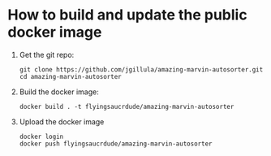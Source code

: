 # How to build and update the public docker image

1. Get the git repo:
   ```
   git clone https://github.com/jgillula/amazing-marvin-autosorter.git
   cd amazing-marvin-autosorter
   ```
2. Build the docker image:
   ```
   docker build . -t flyingsaucrdude/amazing-marvin-autosorter
   ```
3. Upload the docker image
   ```
   docker login
   docker push flyingsaucrdude/amazing-marvin-autosorter
   ```
